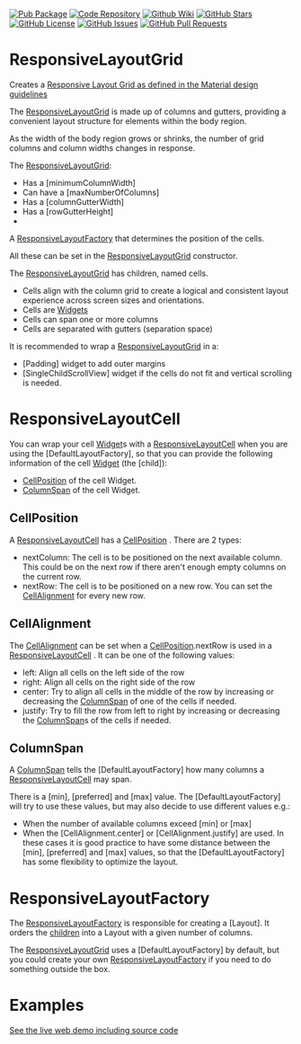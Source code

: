 [//]: # (This file was generated from: doc/template/README.mdt using the documentation_builder package on: 2022-06-20 21:09:13.773182.)
<a id='doc-template-badges-mdt'></a>[![Pub Package](https://img.shields.io/pub/v/responsive_layout_grid)](https://pub.dev/packages/responsive_layout_grid)
[![Code Repository](https://img.shields.io/badge/repository-git%20hub-informational)](https://github.com/domain-centric/responsive_layout_grid)
[![Github Wiki](https://img.shields.io/badge/documentation-wiki-informational)](https://github.com/domain-centric/responsive_layout_grid/wiki)
[![GitHub Stars](https://img.shields.io/github/stars/domain-centric/responsive_layout_grid)](https://github.com/domain-centric/responsive_layout_grid/stargazers)
[![GitHub License](https://img.shields.io/badge/license-MIT-informational)](https://github.com/domain-centric/responsive_layout_grid/blob/main/LICENSE)
[![GitHub Issues](https://img.shields.io/github/issues/domain-centric/responsive_layout_grid)](https://github.com/domain-centric/responsive_layout_grid/issues)
[![GitHub Pull Requests](https://img.shields.io/github/issues-pr/domain-centric/responsive_layout_grid)](https://github.com/domain-centric/responsive_layout_grid/pulls)

<a id='doc-template-01-responsivelayoutgrid-mdt'></a><a id='responsivelayoutgrid'></a>
# ResponsiveLayoutGrid

Creates
a [Responsive Layout Grid as defined in the Material design guidelines](https://m3.material.io/foundations/adaptive-design/large-screens)

The [ResponsiveLayoutGrid](https://github.com/domain-centric/responsive_layout_grid/wiki/01-ResponsiveLayoutGrid#responsivelayoutgrid)
is made up of columns and gutters, providing a convenient layout structure for elements within the
body region.

As the width of the body region grows or shrinks, the number of grid columns and column widths
changes in response.

The [ResponsiveLayoutGrid](https://github.com/domain-centric/responsive_layout_grid/wiki/01-ResponsiveLayoutGrid#responsivelayoutgrid):

* Has a [minimumColumnWidth]
* Can have a [maxNumberOfColumns]
* Has a [columnGutterWidth]
* Has a [rowGutterHeight]
*
A [ResponsiveLayoutFactory](https://github.com/domain-centric/responsive_layout_grid/wiki/01-ResponsiveLayoutGrid#responsivelayoutfactory)
that determines the position of the cells.

All these can be set in
the [ResponsiveLayoutGrid](https://github.com/domain-centric/responsive_layout_grid/wiki/01-ResponsiveLayoutGrid#responsivelayoutgrid)
constructor.

The [ResponsiveLayoutGrid](https://github.com/domain-centric/responsive_layout_grid/wiki/01-ResponsiveLayoutGrid#responsivelayoutgrid)
has children, named cells.

* Cells align with the column grid to create a logical and consistent layout experience across
  screen sizes and orientations.
* Cells are [Widgets](https://docs.flutter.dev/development/ui/widgets-intro)
* Cells can span one or more columns
* Cells are separated with gutters (separation space)

It is recommended to wrap
a [ResponsiveLayoutGrid](https://github.com/domain-centric/responsive_layout_grid/wiki/01-ResponsiveLayoutGrid#responsivelayoutgrid)
in a:

* [Padding] widget to add outer margins
* [SingleChildScrollView] widget if the cells do not fit and vertical scrolling is needed.

<a id='responsivelayoutcell'></a>

# ResponsiveLayoutCell

You can wrap your cell [Widget](https://docs.flutter.dev/development/ui/widgets-intro)s
with
a [ResponsiveLayoutCell](https://github.com/domain-centric/responsive_layout_grid/wiki/01-ResponsiveLayoutGrid#responsivelayoutcell)
when you are using the [DefaultLayoutFactory], so that you can provide the following information of
the cell [Widget](https://docs.flutter.dev/development/ui/widgets-intro)
(the [child]):

* [CellPosition](https://github.com/domain-centric/responsive_layout_grid/wiki/01-ResponsiveLayoutGrid#cellposition)
  of the cell Widget.
* [ColumnSpan](https://github.com/domain-centric/responsive_layout_grid/wiki/01-ResponsiveLayoutGrid#columnspan)
  of the cell Widget.

<a id='cellposition'></a>

## CellPosition

A [ResponsiveLayoutCell](https://github.com/domain-centric/responsive_layout_grid/wiki/01-ResponsiveLayoutGrid#responsivelayoutcell)
has
a [CellPosition](https://github.com/domain-centric/responsive_layout_grid/wiki/01-ResponsiveLayoutGrid#cellposition)
. There are 2 types:

* nextColumn: The cell is to be positioned on the next available column. This could be on the next
  row if there aren't enough empty columns on the current row.
* nextRow: The cell is to be positioned on a new row. You can set
  the [CellAlignment](https://github.com/domain-centric/responsive_layout_grid/wiki/01-ResponsiveLayoutGrid#cellalignment)
  for every new row.

<a id='cellalignment'></a>

## CellAlignment

The [CellAlignment](https://github.com/domain-centric/responsive_layout_grid/wiki/01-ResponsiveLayoutGrid#cellalignment)
can be set when
a [CellPosition](https://github.com/domain-centric/responsive_layout_grid/wiki/01-ResponsiveLayoutGrid#cellposition).nextRow
is used in a
[ResponsiveLayoutCell](https://github.com/domain-centric/responsive_layout_grid/wiki/01-ResponsiveLayoutGrid#responsivelayoutcell)
. It can be one of the following values:

* left: Align all cells on the left side of the row
* right: Align all cells on the right side of the row
* center: Try to align all cells in the middle of the row by increasing or decreasing
  the [ColumnSpan](https://github.com/domain-centric/responsive_layout_grid/wiki/01-ResponsiveLayoutGrid#columnspan)
  of one of the cells if needed.
* justify: Try to fill the row from left to right by increasing or decreasing
  the [ColumnSpan](https://github.com/domain-centric/responsive_layout_grid/wiki/01-ResponsiveLayoutGrid#columnspan)s
  of the cells if needed.

<a id='columnspan'></a>

## ColumnSpan

A [ColumnSpan](https://github.com/domain-centric/responsive_layout_grid/wiki/01-ResponsiveLayoutGrid#columnspan)
tells the [DefaultLayoutFactory] how many columns a
[ResponsiveLayoutCell](https://github.com/domain-centric/responsive_layout_grid/wiki/01-ResponsiveLayoutGrid#responsivelayoutcell)
may span.

There is a [min], [preferred] and [max] value. The [DefaultLayoutFactory]
will try to use these values, but may also decide to use different values e.g.:

* When the number of available columns exceed [min] or [max]
* When the [CellAlignment.center] or [CellAlignment.justify] are used. In these cases it is good
  practice to have some distance between the
  [min], [preferred] and [max] values, so that the [DefaultLayoutFactory]
  has some flexibility to optimize the layout.


<a id='responsivelayoutfactory'></a>
# ResponsiveLayoutFactory

The [ResponsiveLayoutFactory](https://github.com/domain-centric/responsive_layout_grid/wiki/01-ResponsiveLayoutGrid#responsivelayoutfactory)
is responsible for creating a [Layout]. It orders the [children](https://pub.dev/packages/children)
into a Layout with a given number of columns.

The [ResponsiveLayoutGrid](https://github.com/domain-centric/responsive_layout_grid/wiki/01-ResponsiveLayoutGrid#responsivelayoutgrid)
uses a [DefaultLayoutFactory] by default, but you could create your
own [ResponsiveLayoutFactory](https://github.com/domain-centric/responsive_layout_grid/wiki/01-ResponsiveLayoutGrid#responsivelayoutfactory)
if you need to do something outside the box.

<a id='examples'></a>
# Examples
[See the live web demo including source code](http:%5C%5CTODO)